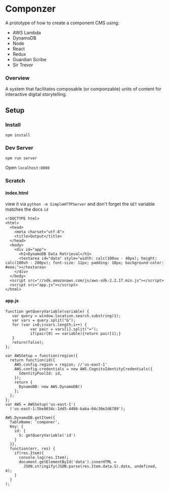 # Componzer
A prototype of how to create a component CMS using:

- AWS Lambda
- DynamoDB
- Node
- React
- Redux
- Guardian Scribe
- Sir Trevor

### Overview

A system that facilitates composable (or componzable) units of content for interactive digital storytelling.

## Setup

### Install
`npm install`

### Dev Server
`npm run server`

Open `localhost:8080`

### Scratch

#### index.html

view it via `python -m SimpleHTTPServer` and don't forget the `GET` variable matches the docs `id`

```
<!DOCTYPE html>
<html>
  <head>
    <meta charset="utf-8">
    <title>Output</title>
  </head>
  <body>
    <div id="app">
      <h1>DynamoDB Data Retrieval</h1>
      <textarea id="data" style="width: calc(100vw - 40px); height: calc(100vh - 200px); font-size: 12px; padding: 10px; background-color: #eee;"></textarea>
    </div>
  </body>
  <script src="//sdk.amazonaws.com/js/aws-sdk-2.2.17.min.js"></script>
  <script src="app.js"></script>
</html>

```

#### app.js

```
function getQueryVariable(variable) {
   var query = window.location.search.substring(1);
   var vars = query.split("&");
   for (var i=0;i<vars.length;i++) {
           var pair = vars[i].split("=");
           if(pair[0] == variable){return pair[1];}
   }
   return(false);
};

var AWSSetup = function(region){
  return function(id){
    AWS.config.region = region; //'us-east-1'
    AWS.config.credentials = new AWS.CognitoIdentityCredentials({
      IdentityPoolId: id,
    });
    return {
      DynamoDB: new AWS.DynamoDB()
    };
  };
};
var AWS = AWSSetup('us-east-1')
  ('us-east-1:5be8034c-1dd5-4486-baba-04c30e2d6789');

AWS.DynamoDB.getItem({
  TableName: 'componer',
  Key: {
    id: {
      S: getQueryVariable('id')
    }
  }},
  function(err, res) {
    if(res.Item){
      console.log(res.Item);
      document.getElementById('data').innerHTML =
        JSON.stringify(JSON.parse(res.Item.data.S).data, undefined, 4);
    }
  }
);

```

